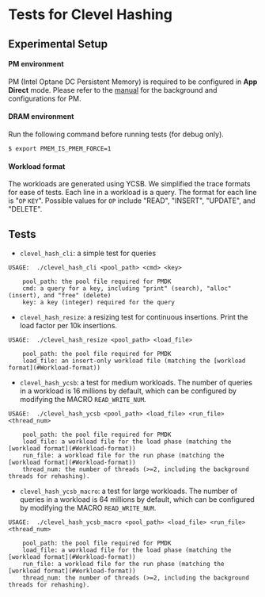 Tests for Clevel Hashing
=======================

## Experimental Setup

#### PM environment

PM (Intel Optane DC Persistent Memory) is required to be configured in **App Direct** mode. Please refer to the [manual](https://software.intel.com/content/www/us/en/develop/articles/quick-start-guide-configure-intel-optane-dc-persistent-memory-on-linux.html) for the background and configurations for PM.

#### DRAM environment

Run the following command before running tests (for debug only).
```
$ export PMEM_IS_PMEM_FORCE=1
```

#### Workload format
The workloads are generated using YCSB. We simplified the trace formats for ease of tests. Each line in a workload is a query. The format for each line is "`OP` `KEY`". Possible values for `OP` include "READ", "INSERT", "UPDATE", and "DELETE".

## Tests
- `clevel_hash_cli`: a simple test for queries
```
USAGE:  ./clevel_hash_cli <pool_path> <cmd> <key>

    pool_path: the pool file required for PMDK
    cmd: a query for a key, including "print" (search), "alloc" (insert), and "free" (delete)
    key: a key (integer) required for the query
```

- `clevel_hash_resize`: a resizing test for continuous insertions. Print the load factor per 10k insertions.
```
USAGE:  ./clevel_hash_resize <pool_path> <load_file>

    pool_path: the pool file required for PMDK
    load_file: an insert-only workload file (matching the [workload format](#Workload-format))
```

- `clevel_hash_ycsb`: a test for medium workloads. The number of queries in a workload is 16 millions by default, which can be configured by modifying the MACRO `READ_WRITE_NUM`.
```
USAGE:  ./clevel_hash_ycsb <pool_path> <load_file> <run_file> <thread_num>

    pool_path: the pool file required for PMDK
    load_file: a workload file for the load phase (matching the [workload format](#Workload-format))
    run_file: a workload file for the run phase (matching the [workload format](#Workload-format))
    thread_num: the number of threads (>=2, including the background threads for rehashing).
```

- `clevel_hash_ycsb_macro`: a test for large workloads. The number of queries in a workload is 64 millions by default, which can be configured by modifying the MACRO `READ_WRITE_NUM`.
```
USAGE:  ./clevel_hash_ycsb_macro <pool_path> <load_file> <run_file> <thread_num>

    pool_path: the pool file required for PMDK
    load_file: a workload file for the load phase (matching the [workload format](#Workload-format))
    run_file: a workload file for the run phase (matching the [workload format](#Workload-format))
    thread_num: the number of threads (>=2, including the background threads for rehashing).
```